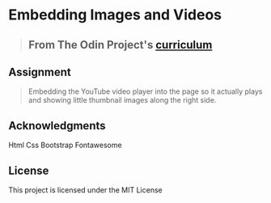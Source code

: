 # Embedding Images and Videos

> ## From The Odin Project's [curriculum](https://www.theodinproject.com/lessons/embedding-images-and-video)

## Assignment

> Embedding the YouTube video player into the page so it actually plays and showing little thumbnail images along the right side.

## Acknowledgments
Html
Css
Bootstrap
Fontawesome


## License
This project is licensed under the MIT License
